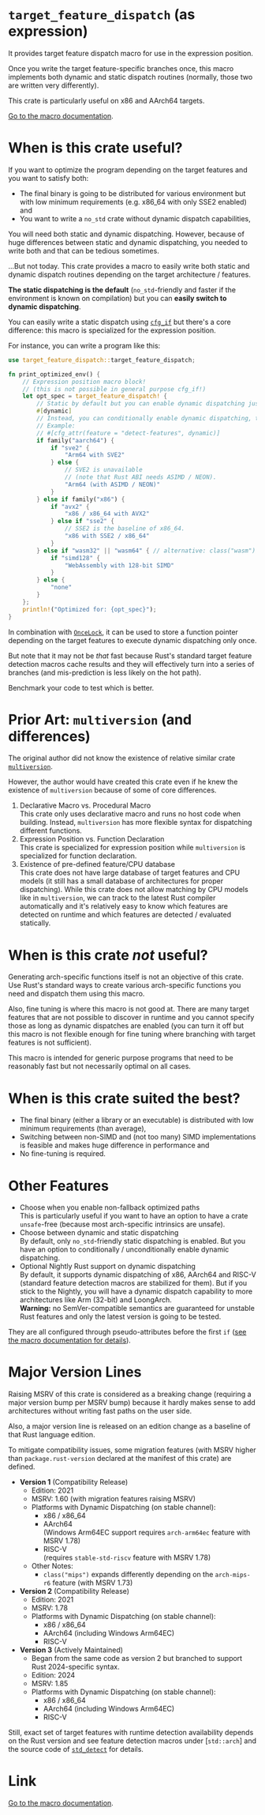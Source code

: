 # `target_feature_dispatch` (as expression)

It provides target feature dispatch macro for use in the expression position.

Once you write the target feature-specific branches once, this macro
implements both dynamic and static dispatch routines
(normally, those two are written very differently).

This crate is particularly useful on x86 and AArch64 targets.

[Go to the macro documentation](target_feature_dispatch#overview).

# When is this crate useful?

If you want to optimize the program depending on the target features and
you want to satisfy both:

*   The final binary is going to be distributed for various environment but
    with low minimum requirements (e.g. x86_64 with only SSE2 enabled) and
*   You want to write a `no_std` crate without dynamic dispatch capabilities,

You will need both static and dynamic dispatching.
However, because of huge differences between static and dynamic dispatching,
you needed to write both and that can be tedious sometimes.

...But not today.  This crate provides a macro to easily write both static and
dynamic dispatch routines depending on the target architecture / features.

**The static dispatching is the default** (`no_std`-friendly and faster if the
environment is known on compilation) but
you can **easily switch to dynamic dispatching**.

You can easily write a static dispatch using
[`cfg_if`](https://crates.io/crates/cfg-if) but there's a core difference:
this macro is specialized for the expression position.

For instance, you can write a program like this:

```rust
use target_feature_dispatch::target_feature_dispatch;

fn print_optimized_env() {
    // Expression position macro block!
    // (this is not possible in general purpose cfg_if!)
    let opt_spec = target_feature_dispatch! {
        // Static by default but you can enable dynamic dispatching just by one line.
        #[dynamic]
        // Instead, you can conditionally enable dynamic dispatching, too.
        // Example:
        // #[cfg_attr(feature = "detect-features", dynamic)]
        if family("aarch64") {
            if "sve2" {
                "Arm64 with SVE2"
            } else {
                // SVE2 is unavailable
                // (note that Rust ABI needs ASIMD / NEON).
                "Arm64 (with ASIMD / NEON)"
            }
        } else if family("x86") {
            if "avx2" {
                "x86 / x86_64 with AVX2"
            } else if "sse2" {
                // SSE2 is the baseline of x86_64.
                "x86 with SSE2 / x86_64"
            }
        } else if "wasm32" || "wasm64" { // alternative: class("wasm")
            if "simd128" {
                "WebAssembly with 128-bit SIMD"
            }
        } else {
            "none"
        }
    };
    println!("Optimized for: {opt_spec}");
}
```

In combination with [`OnceLock`](std::sync::OnceLock), it can be used to store
a function pointer depending on the target features to execute
dynamic dispatching only once.

But note that it may not be *that* fast because Rust's standard target
feature detection macros cache results and they will effectively turn into
a series of branches (and mis-prediction is less likely on the hot path).

Benchmark your code to test which is better.

# Prior Art: `multiversion` (and differences)

The original author did not know the existence of relative similar crate
[`multiversion`](https://github.com/calebzulawski/multiversion).

However, the author would have created this crate even if he knew the existence
of `multiversion` because of some of core differences.

1.  Declarative Macro vs. Procedural Macro  
    This crate only uses declarative macro and runs no host code when building.
    Instead, `multiversion` has more flexible syntax for dispatching different
    functions.
2.  Expression Position vs. Function Declaration  
    This crate is specialized for expression position while `multiversion` is
    specialized for function declaration.
3.  Existence of pre-defined feature/CPU database  
    This crate does not have large database of target features and CPU models
    (it still has a small database of architectures for proper dispatching).
    While this crate does not allow matching by CPU models like in
    `multiversion`, we can track to the latest Rust compiler automatically and
    it's relatively easy to know which features are detected on runtime and
    which features are detected / evaluated statically.

# When is this crate *not* useful?

Generating arch-specific functions itself is not an objective of this crate.
Use Rust's standard ways to create various arch-specific functions you need
and dispatch them using this macro.

Also, fine tuning is where this macro is not good at.
There are many target features that are not possible to discover in runtime
and you cannot specify those as long as dynamic dispatches are enabled (you can
turn it off but this macro is not flexible enough for fine tuning where
branching with target features is not sufficient).

This macro is intended for generic purpose programs that need to be reasonably
fast but not necessarily optimal on all cases.

# When is this crate suited the best?

*   The final binary (either a library or an executable)
    is distributed with low minimum requirements (than average),
*   Switching between non-SIMD and (not too many) SIMD implementations
    is feasible and makes huge difference in performance and
*   No fine-tuning is required.

# Other Features

*   Choose when you enable non-fallback optimized paths  
    This is particularly useful if you want to have an option to have
    a crate `unsafe`-free (because most arch-specific intrinsics are unsafe).
*   Choose between dynamic and static dispatching  
    By default, only `no_std`-friendly static dispatching is enabled.
    But you have an option to conditionally / unconditionally enable
    dynamic dispatching.
*   Optional Nightly Rust support on dynamic dispatching  
    By default, it supports dynamic dispatching of x86, AArch64 and RISC-V
    (standard feature detection macros are stabilized for them).
    But if you stick to the Nightly, you will have a dynamic dispatch
    capability to more architectures like Arm (32-bit) and LoongArch.  
    **Warning:**
    no SemVer-compatible semantics are guaranteed for unstable Rust features
    and only the latest version is going to be tested.

They are all configured through pseudo-attributes before the first `if`
([see the macro documentation for details](target_feature_dispatch#configuration)).

# Major Version Lines

Raising MSRV of this crate is considered as a breaking change (requiring
a major version bump per MSRV bump) because it hardly makes sense to add
architectures without writing fast paths on the user side.

Also, a major version line is released on an edition change as a baseline
of that Rust language edition.

To mitigate compatibility issues, some migration features (with MSRV higher
than `package.rust-version` declared at the manifest of this crate) are defined.

*   **Version 1** (Compatibility Release)  
    *   Edition: 2021
    *   MSRV: 1.60 (with migration features raising MSRV)
    *   Platforms with Dynamic Dispatching (on stable channel):
        *   x86 / x86_64
        *   AArch64  
            (Windows Arm64EC support requires `arch-arm64ec` feature with MSRV 1.78)
        *   RISC-V  
            (requires `stable-std-riscv` feature with MSRV 1.78)
    *   Other Notes:
        *   `class("mips")` expands differently depending on
            the `arch-mips-r6` feature (with MSRV 1.73)
*   **Version 2** (Compatibility Release)  
    *   Edition: 2021
    *   MSRV: 1.78
    *   Platforms with Dynamic Dispatching (on stable channel):
        *   x86 / x86_64
        *   AArch64 (including Windows Arm64EC)
        *   RISC-V
*   **Version 3** (Actively Maintained)  
    *   Began from the same code as version 2 but branched to support
        Rust 2024-specific syntax.
    *   Edition: 2024
    *   MSRV: 1.85
    *   Platforms with Dynamic Dispatching (on stable channel):
        *   x86 / x86_64
        *   AArch64 (including Windows Arm64EC)
        *   RISC-V

Still, exact set of target features with runtime detection availability depends
on the Rust version and see feature detection macros under [`std::arch`]
and the source code of [`std_detect`](https://github.com/rust-lang/stdarch/tree/master/crates/std_detect)
for details.

# Link

[Go to the macro documentation](target_feature_dispatch#overview).
